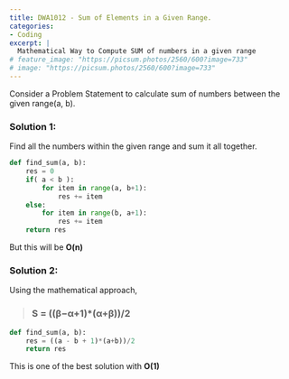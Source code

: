 ```yaml
---
title: DWA1012 - Sum of Elements in a Given Range.
categories:
- Coding
excerpt: |
  Mathematical Way to Compute SUM of numbers in a given range
# feature_image: "https://picsum.photos/2560/600?image=733"
# image: "https://picsum.photos/2560/600?image=733"
---
```


Consider a Problem Statement to calculate sum of numbers between the given range(a, b).<br>

### Solution 1:
Find all the numbers within the given range and sum it all together.
```python
def find_sum(a, b):
    res = 0
    if( a < b ):
        for item in range(a, b+1):
            res += item
    else:
        for item in range(b, a+1):
            res += item
    return res
```

But this will be <b>O(n)</b>

### Solution 2:
Using the mathematical approach,

>   ### S = ((β−α+1)*(α+β))/2

```python
def find_sum(a, b):
    res = ((a - b + 1)*(a+b))/2
    return res
```

This is one of the best solution with <b>O(1)</b>
